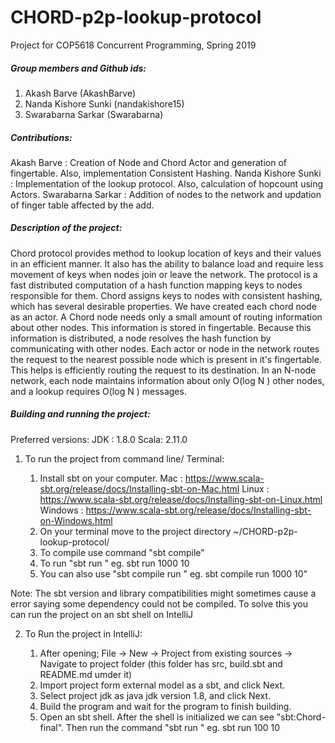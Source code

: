 # CHORD-p2p-lookup-protocol
Project for COP5618 Concurrent Programming, Spring 2019

##### Group members and Github ids:
1. Akash Barve (AkashBarve)
2. Nanda Kishore Sunki (nandakishore15)
3. Swarabarna Sarkar (Swarabarna)

##### Contributions:
Akash Barve : Creation of Node and Chord Actor and generation of fingertable. Also, implementation Consistent Hashing.
Nanda Kishore Sunki : Implementation of the lookup protocol. Also, calculation of hopcount using Actors.
Swarabarna Sarkar : Addition of nodes to the network and updation of finger table affected by the add.

##### Description of the project:
Chord protocol provides method to lookup location of keys and their values in an efficient manner. It also has the ability to balance load and require less movement of keys when nodes join or leave the network.
The protocol is a fast distributed computation of a hash function mapping keys to nodes responsible for them. Chord assigns keys to nodes with consistent hashing, which has several desirable properties.
We have created each chord node as an actor. A Chord node needs only a small amount of routing information about other nodes. This information is stored in fingertable. Because this information is distributed, 
a node resolves the hash function by communicating with other nodes. Each actor or node in the network routes the request to the nearest possible node which is
present in it's fingertable. This helps is efficiently routing the request to its destination.
In an N-node network, each node maintains information about only O(log N ) other nodes, and a lookup requires O(log N ) messages.

##### Building and running the project:
Preferred versions:
JDK : 1.8.0
Scala: 2.11.0

1. To run the project from command line/ Terminal:
                    
     
    1. Install sbt on your computer.
    Mac : https://www.scala-sbt.org/release/docs/Installing-sbt-on-Mac.html
    Linux : https://www.scala-sbt.org/release/docs/Installing-sbt-on-Linux.html
    Windows : https://www.scala-sbt.org/release/docs/Installing-sbt-on-Windows.html 
    2. On your terminal move to the project directory ~/CHORD-p2p-lookup-protocol/
    3. To compile use command "sbt compile"
    4. To run "sbt run <Number of nodes to start> <Number of requests to generate>"
    eg. sbt run 1000 10
    5. You can also use "sbt compile run <Number of nodes to start> <Number of requests to generate>"
    eg. sbt compile run 1000 10"

Note: The sbt version and library compatibilities might sometimes cause a error saying some dependency could not be compiled. 
To solve this you can run the project on an sbt shell on IntelliJ

2. To Run the project in IntelliJ:

    
    1. After opening; File -> New -> Project from existing sources -> Navigate to project 
    folder (this folder has src, build.sbt and README.md umder it)  
    2. Import project form external model as a sbt, and click Next.
    3. Select project jdk as java jdk version 1.8, and click Next.
    4. Build the program and wait for the program to finish building.
    5. Open an sbt shell. After the shell is initialized we can see "sbt:Chord-final". Then run
    the command "sbt run <Number of nodes to start> <Number of requests to generate>"
    eg. sbt run 100 10



             